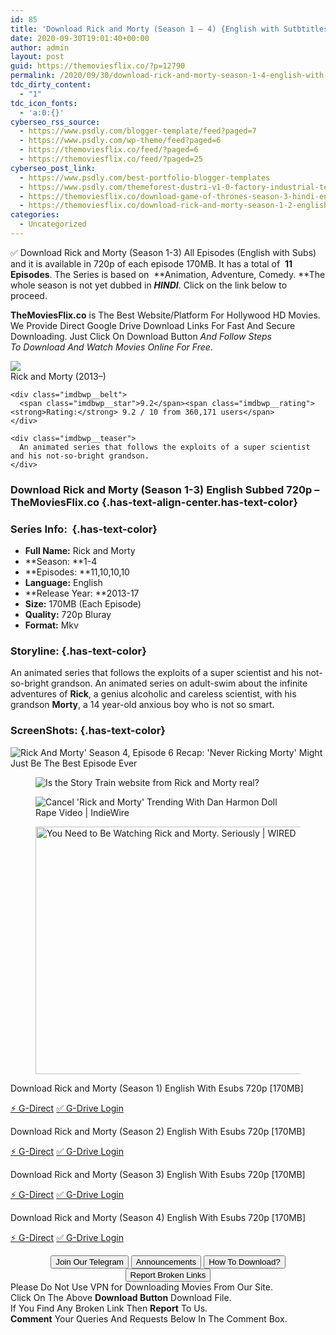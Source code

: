```yaml
---
id: 85
title: 'Download Rick and Morty (Season 1 – 4) {English with Sutbtitles} 720p [170MB]'
date: 2020-09-30T19:01:40+00:00
author: admin
layout: post
guid: https://themoviesflix.co/?p=12790
permalink: /2020/09/30/download-rick-and-morty-season-1-4-english-with-sutbtitles-720p-170mb/
tdc_dirty_content:
  - "1"
tdc_icon_fonts:
  - 'a:0:{}'
cyberseo_rss_source:
  - https://www.psdly.com/blogger-template/feed?paged=7
  - https://www.psdly.com/wp-theme/feed?paged=6
  - https://themoviesflix.co/feed/?paged=6
  - https://themoviesflix.co/feed/?paged=25
cyberseo_post_link:
  - https://www.psdly.com/best-portfolio-blogger-templates
  - https://www.psdly.com/themeforest-dustri-v1-0-factory-industrial-template-kit-28428748
  - https://themoviesflix.co/download-game-of-thrones-season-3-hindi-english-480p-720p-1080p/
  - https://themoviesflix.co/download-rick-and-morty-season-1-2-english-720p/
categories:
  - Uncategorized
---
```

✅ Download Rick and Morty (Season 1-3) All Episodes (English with Subs) and it is available in&nbsp;720p&nbsp;of each episode 170MB. It has a total of&nbsp;&nbsp;**11 Episodes**. The Series is based on &nbsp;**Animation,&nbsp;Adventure,&nbsp;Comedy.&nbsp;**The whole season is not yet dubbed in&nbsp;_**HINDI**_. Click on the link below to proceed.

**TheMoviesFlix.co**&nbsp;is The Best Website/Platform For Hollywood HD Movies. We Provide Direct Google Drive Download Links For Fast And Secure Downloading. Just Click On Download Button&nbsp;_And Follow Steps To&nbsp;Download And Watch Movies Online For Free_.

<div class="imdbwp imdbwp--movie dark">
  <div class="imdbwp__thumb">
    <a class="imdbwp__link" target="_blank" title="Rick and Morty" href="https://www.imdb.com/title/tt2861424/" rel="nofollow noopener noreferrer"><img class="imdbwp__img" src="https://m.media-amazon.com/images/M/MV5BZjRjOTFkOTktZWUzMi00YzMyLThkMmYtMjEwNmQyNzliYTNmXkEyXkFqcGdeQXVyNzQ1ODk3MTQ@._V1_SX300.jpg" /></a>
  </div>
  
  <div class="imdbwp__content">
    <div class="imdbwp__header">
      <span class="imdbwp__title">Rick and Morty</span> (2013–)
    </div>
    
    <div class="imdbwp__belt">
      <span class="imdbwp__star">9.2</span><span class="imdbwp__rating"><strong>Rating:</strong> 9.2 / 10 from 360,171 users</span>
    </div>
    
    <div class="imdbwp__teaser">
      An animated series that follows the exploits of a super scientist and his not-so-bright grandson.
    </div>
  </div>
</div>

### Download Rick and Morty (Season 1-3) English Subbed 720p – TheMoviesFlix.co {.has-text-align-center.has-text-color}

### Series Info:&nbsp; {.has-text-color}

  * **Full Name:**&nbsp;Rick and Morty
  * **Season:&nbsp;**1-4
  * **Episodes:&nbsp;**11,10,10,10
  * **Language:**&nbsp;English
  * **Release Year:&nbsp;**2013-17
  * **Size:**&nbsp;170MB (Each Episode)
  * **Quality:**&nbsp;720p Bluray
  * **Format:**&nbsp;Mkv

### Storyline: {.has-text-color}

An animated series that follows the exploits of a super scientist and his not-so-bright grandson. An animated series on adult-swim about the infinite adventures of&nbsp;**Rick**, a genius alcoholic and careless scientist, with his grandson&nbsp;**Morty**, a 14 year-old anxious boy who is not so smart.

### ScreenShots: {.has-text-color}<figure class="wp-block-image">

![Rick And Morty' Season 4, Episode 6 Recap: 'Never Ricking Morty' Might Just Be The Best Episode Ever](https://specials-images.forbesimg.com/imageserve/5eb2f693e249d2000639cdc0/960x0.jpg?fit=scale) </figure> <figure class="wp-block-image">![Is the Story Train website from Rick and Morty real?](https://img1.looper.com/img/gallery/is-the-story-train-website-from-rick-and-morty-season-4-episode-6-real/intro-1588699017.jpg)</figure> <figure class="wp-block-image">![Cancel 'Rick and Morty' Trending With Dan Harmon Doll Rape Video | IndieWire](https://www.indiewire.com/wp-content/uploads/2019/11/Rick-and-Morty-Edge-of-Tomorty-Season-4-Premiere.png?w=780)</figure> <figure class="wp-block-image is-resized"><img loading="lazy" src="https://media.wired.com/photos/59323fc1b8eb31692072e58a/master/pass/rick-morty-ft.jpg" alt="You Need to Be Watching Rick and Morty. Seriously | WIRED" width="791" height="396" /></figure> 

<p class="has-text-align-center has-text-color has-medium-font-size">
  Download Rick and Morty (Season 1) English With Esubs 720p [170MB]
</p>

<p class="has-text-align-center">
  <a class="maxbutton-13 maxbutton maxbutton-g-direct-1" target="_blank" title="tooltip" rel="nofollow noopener noreferrer" href="https://coinquint.com/a11888/"><span class="mb-text">⚡️ G-Direct</span></a> <a class="maxbutton-14 maxbutton maxbutton-g-drive" target="_blank" title="tooltip" rel="nofollow noopener noreferrer" href="https://coinquint.com/a11890/"><span class="mb-text">✅ G-Drive Login</span></a>
</p>

<p class="has-text-align-center has-text-color has-medium-font-size">
  Download Rick and Morty (Season 2) English With Esubs 720p [170MB]
</p>

<p class="has-text-align-center">
  <a class="maxbutton-13 maxbutton maxbutton-g-direct-1" target="_blank" title="tooltip" rel="nofollow noopener noreferrer" href="https://coinquint.com/a11892/"><span class="mb-text">⚡️ G-Direct</span></a> <a class="maxbutton-14 maxbutton maxbutton-g-drive" target="_blank" title="tooltip" rel="nofollow noopener noreferrer" href="https://coinquint.com/a11894/"><span class="mb-text">✅ G-Drive Login</span></a>
</p>

<p class="has-text-align-center has-text-color has-medium-font-size">
  Download Rick and Morty (Season 3) English With Esubs 720p [170MB]
</p>

<p class="has-text-align-center">
  <a class="maxbutton-13 maxbutton maxbutton-g-direct-1" target="_blank" title="tooltip" rel="nofollow noopener noreferrer" href="https://coinquint.com/a18342/"><span class="mb-text">⚡️ G-Direct</span></a> <a class="maxbutton-14 maxbutton maxbutton-g-drive" target="_blank" title="tooltip" rel="nofollow noopener noreferrer" href="https://coinquint.com/a18345/"><span class="mb-text">✅ G-Drive Login</span></a>
</p>

<p class="has-text-align-center has-text-color has-medium-font-size">
  Download Rick and Morty (Season 4) English With Esubs 720p [170MB]
</p>

<p class="has-text-align-center">
  <a class="maxbutton-13 maxbutton maxbutton-g-direct-1" target="_blank" title="tooltip" rel="nofollow noopener noreferrer" href="https://coinquint.com/a18347/"><span class="mb-text">⚡️ G-Direct</span></a> <a class="maxbutton-14 maxbutton maxbutton-g-drive" target="_blank" title="tooltip" rel="nofollow noopener noreferrer" href="https://coinquint.com/a18349/"><span class="mb-text">✅ G-Drive Login</span></a>
</p>

<center>
</center>

<center>
  <a href="https://t.me/themoviesflixcom" target="_blank" data-wpel-link="external" rel="nofollow external noopener noreferrer"><button class="button button5">Join Our Telegram</button></a> <a href="https://themoviesflix.co/download-rick-and-morty-season-1-2-english-720p/#" target="_blank" data-wpel-link="external" rel="nofollow external noopener noreferrer"><button class="button button5">Announcements</button></a> <a href="https://themoviesflix.com/how-to-download/" target="_blank" data-wpel-link="external" rel="nofollow external noopener noreferrer"><button class="button button5">How To Download?</button></a> <a href="https://themoviesflix.co/download-rick-and-morty-season-1-2-english-720p/#" target="_blank" data-wpel-link="external" rel="nofollow external noopener noreferrer"><button class="button button5">Report Broken Links</button></a>
</center>

<div class="alert alert-danger">
  Please Do Not Use VPN for Downloading Movies From Our Site.
</div>

<div class="alert alert-success">
  Click On The Above <strong>Download Button</strong> Download File.
</div>

<div class="alert alert-warning">
  If You Find Any Broken Link Then <strong>Report</strong> To Us.
</div>

<div class="alert alert-info">
  <strong>Comment</strong> Your Queries And Requests Below In The Comment Box.
</div>